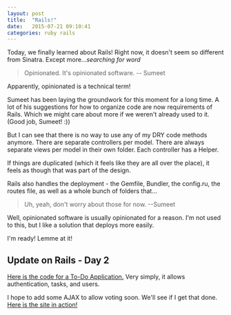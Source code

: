 ```yaml
---
layout: post
title:  "Rails!"
date:   2015-07-21 09:10:41
categories: ruby rails
---
```


Today, we finally learned about Rails!  Right now, it doesn't seem so different from Sinatra.  Except more...*searching for word*

> Opinionated.  It's opinionated software. -- Sumeet

Apparently, opinionated is a technical term!

Sumeet has been laying the groundwork for this moment for a long time. A lot of his suggestions for how to organize code are now requirements of Rails.  Which we might care about more if we weren't already used to it.  (Good job, Sumeet! :)) 

But I can see that there is no way to use any of my DRY code methods anymore.  There are separate controllers per model.  There are always separate views per model in their own folder.  Each controller has a Helper.  

If things are duplicated (which it feels like they are all over the place), it feels as though that was part of the design.

Rails also handles the deployment - the Gemfile, Bundler, the config.ru, the routes file, as well as a whole bunch of folders that...

> Uh, yeah, don't worry about those for now.  --Sumeet

Well, opinionated software is usually opinionated for a reason.  I'm not used to this, but I like a solution that deploys more easily.

I'm ready!  Lemme at it!

## Update on Rails - Day 2

[Here is the code for a To-Do Application.](https://github.com/Gmfholley/07-22-ToDo-Application) Very simply, it allows authentication, tasks, and users.

I hope to add some AJAX to allow voting soon.  We'll see if I get that done. [Here is the site in action!](http://arcane-headland-8153.herokuapp.com/profile)


